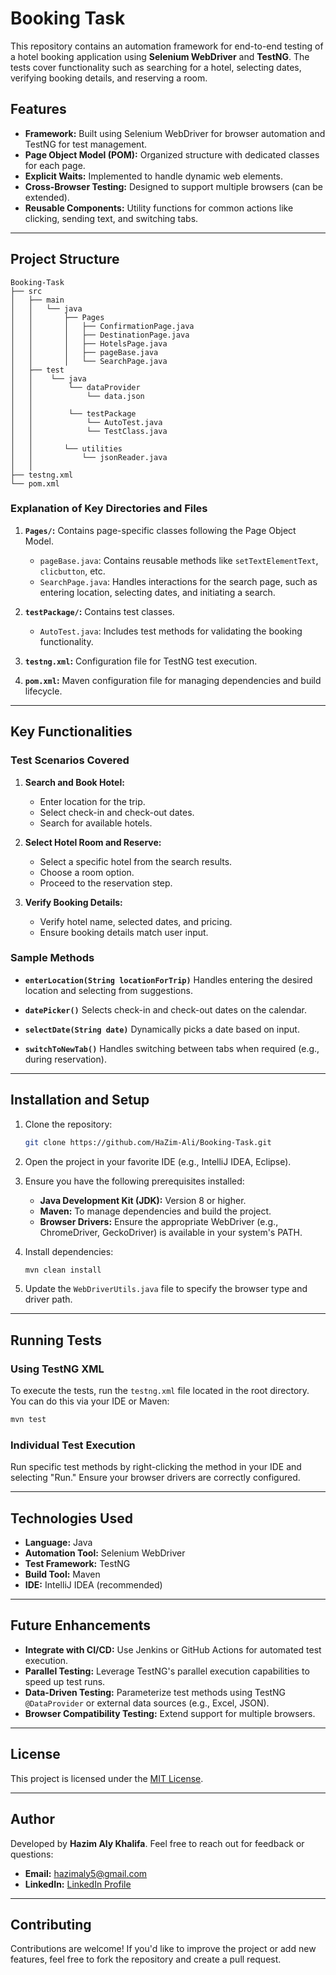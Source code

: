 # Booking Task

This repository contains an automation framework for end-to-end testing of a hotel booking application using **Selenium WebDriver** and **TestNG**. The tests cover functionality such as searching for a hotel, selecting dates, verifying booking details, and reserving a room.

## Features

- **Framework:** Built using Selenium WebDriver for browser automation and TestNG for test management.
- **Page Object Model (POM):** Organized structure with dedicated classes for each page.
- **Explicit Waits:** Implemented to handle dynamic web elements.
- **Cross-Browser Testing:** Designed to support multiple browsers (can be extended).
- **Reusable Components:** Utility functions for common actions like clicking, sending text, and switching tabs.

---

## Project Structure

```
Booking-Task
├── src
│   ├── main
│   │   └── java
│   │       ├── Pages
│   │       │   ├── ConfirmationPage.java
│   │       │   ├── DestinationPage.java
│   │       │   ├── HotelsPage.java
│   │       │   ├── pageBase.java
│   │       │   └── SearchPage.java
│   ├── test
│   │    └── java
│   │        └── dataProvider
│   │            └── data.json
│   │
│   │        └── testPackage
│   │            └── AutoTest.java
│   │            └── TestClass.java
│   │
│   │       └── utilities
│   │           └── jsonReader.java
│   │
├── testng.xml
└── pom.xml
```

### Explanation of Key Directories and Files

1. **`Pages/`:** Contains page-specific classes following the Page Object Model.
    - `pageBase.java`: Contains reusable methods like `setTextElementText`, `clicbutton`, etc.
    - `SearchPage.java`: Handles interactions for the search page, such as entering location, selecting dates, and initiating a search.

2. **`testPackage/`:** Contains test classes.
    - `AutoTest.java`: Includes test methods for validating the booking functionality.

3. **`testng.xml`:** Configuration file for TestNG test execution.

4. **`pom.xml`:** Maven configuration file for managing dependencies and build lifecycle.

---

## Key Functionalities

### Test Scenarios Covered

1. **Search and Book Hotel:**
    - Enter location for the trip.
    - Select check-in and check-out dates.
    - Search for available hotels.

2. **Select Hotel Room and Reserve:**
    - Select a specific hotel from the search results.
    - Choose a room option.
    - Proceed to the reservation step.

3. **Verify Booking Details:**
    - Verify hotel name, selected dates, and pricing.
    - Ensure booking details match user input.

### Sample Methods

- **`enterLocation(String locationForTrip)`**
  Handles entering the desired location and selecting from suggestions.

- **`datePicker()`**
  Selects check-in and check-out dates on the calendar.

- **`selectDate(String date)`**
  Dynamically picks a date based on input.

- **`switchToNewTab()`**
  Handles switching between tabs when required (e.g., during reservation).

---

## Installation and Setup

1. Clone the repository:
   ```bash
   git clone https://github.com/HaZim-Ali/Booking-Task.git
   ```

2. Open the project in your favorite IDE (e.g., IntelliJ IDEA, Eclipse).

3. Ensure you have the following prerequisites installed:
    - **Java Development Kit (JDK):** Version 8 or higher.
    - **Maven:** To manage dependencies and build the project.
    - **Browser Drivers:** Ensure the appropriate WebDriver (e.g., ChromeDriver, GeckoDriver) is available in your system's PATH.

4. Install dependencies:
   ```bash
   mvn clean install
   ```

5. Update the `WebDriverUtils.java` file to specify the browser type and driver path.

---

## Running Tests

### Using TestNG XML
To execute the tests, run the `testng.xml` file located in the root directory. You can do this via your IDE or Maven:

```bash
mvn test
```

### Individual Test Execution
Run specific test methods by right-clicking the method in your IDE and selecting "Run." Ensure your browser drivers are correctly configured.

---

## Technologies Used

- **Language:** Java
- **Automation Tool:** Selenium WebDriver
- **Test Framework:** TestNG
- **Build Tool:** Maven
- **IDE:** IntelliJ IDEA (recommended)

---

## Future Enhancements

- **Integrate with CI/CD:** Use Jenkins or GitHub Actions for automated test execution.
- **Parallel Testing:** Leverage TestNG's parallel execution capabilities to speed up test runs.
- **Data-Driven Testing:** Parameterize test methods using TestNG `@DataProvider` or external data sources (e.g., Excel, JSON).
- **Browser Compatibility Testing:** Extend support for multiple browsers.

---

## License

This project is licensed under the [MIT License](LICENSE).

---

## Author

Developed by **Hazim Aly Khalifa**. Feel free to reach out for feedback or questions:
- **Email:** [hazimaly5@gmail.com](mailto:hazimaly5@gmail.com)
- **LinkedIn:** [LinkedIn Profile](https://www.linkedin.com/)

---

## Contributing

Contributions are welcome! If you'd like to improve the project or add new features, feel free to fork the repository and create a pull request.
